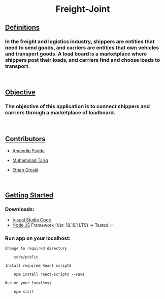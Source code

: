 <div align="center">

# Freight-Joint

</div>

<div><u>

## Definitions

</u></div>

<div>

### In the freight and logistics industry, shippers are entities that need to send goods, and carriers are entities that own vehicles and transport goods. A load board is a marketplace where shippers post their loads, and carriers find and choose loads to transport.

</div>

<br>

<div><u>

## Objective

</u></div>

<div>

### The objective of this application is to connect shippers and carriers through a marketplace of loadboard.

</div>

<br>

<div><u>

## Contributors

</u></div>

- <a href = "https://github.com/BinaryQuBit">Amandip Padda</a>

- <a href = "https://github.com/muhammadt1">Muhammad Tariq</a>

- <a href = "">Ethan Groski</a>

<br>

<div><u>

## Getting Started

</u></div>

### Downloads:

- <a href = "https://code.visualstudio.com/download">Visual Studio Code</a>
- <a href = "https://code.visualstudio.com/download">Node JS</a> Framework (Ver. 18.16.1 LTS) -> Tested :white_check_mark:

### Run app on your localhost:

`Change to required directory`

        code/public

`Install required React scriptS`

        npm install react-scripts --save

`Run on your localhost`

        npm start